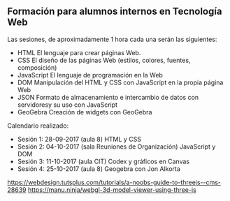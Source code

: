 ## Formaci&oacute;n para alumnos internos en Tecnología Web 
Las sesiones, de aproximadamente 1 hora cada una serán las siguientes:
- HTML
  El lenguaje para crear páginas Web.
- CSS
  El diseño de las páginas Web (estilos, colores, fuentes, composición)
- JavaScript
  El lenguaje de programación en la Web
- DOM
  Manipulación del HTML y CSS con JavaScript en la propia página Web
- JSON
  Formato de almacenamiento e intercambio de datos con servidoresy su uso con JavaScript
- GeoGebra
  Creación de widgets con GeoGebra

Calendario realizado:
- Sesión 1:	28-09-2017	(aula 8)	HTML y CSS
- Sesión 2:	04-10-2017	(sala Reuniones de Organización)	JavaScript y DOM
- Sesión 3:	11-10-2017	(aula CIT)	Codex y gráficos en Canvas
- Sesión 4:	25-10-2017	(aula 8)	Geogebra con Jon Alkorta

https://webdesign.tutsplus.com/tutorials/a-noobs-guide-to-threejs--cms-28639
https://manu.ninja/webgl-3d-model-viewer-using-three-js
